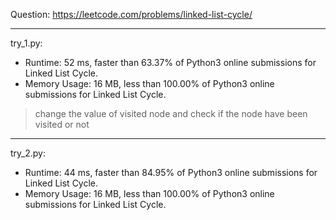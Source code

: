 Question: https://leetcode.com/problems/linked-list-cycle/

---

try_1.py:
* Runtime: 52 ms, faster than 63.37% of Python3 online submissions for Linked List Cycle.
* Memory Usage: 16 MB, less than 100.00% of Python3 online submissions for Linked List Cycle.

> change the value of visited node and check if the node have been visited or not

---

try_2.py:
* Runtime: 44 ms, faster than 84.95% of Python3 online submissions for Linked List Cycle.
* Memory Usage: 16 MB, less than 100.00% of Python3 online submissions for Linked List Cycle.


